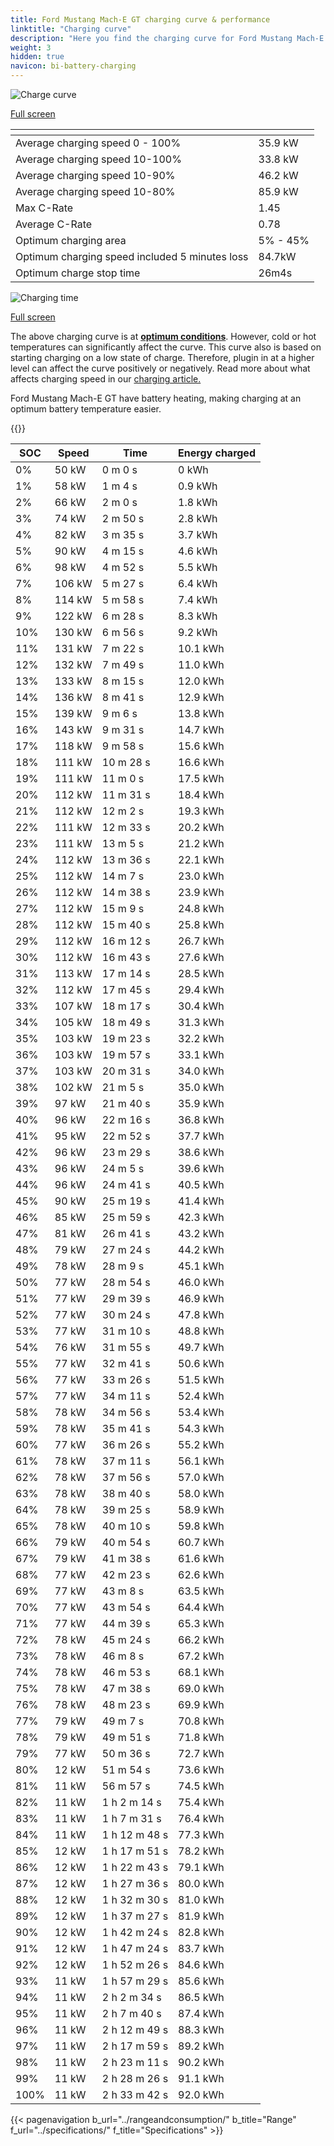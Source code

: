 ```yaml
---
title: Ford Mustang Mach-E GT charging curve & performance
linktitle: "Charging curve"
description: "Here you find the charging curve for Ford Mustang Mach-E GT."
weight: 3
hidden: true
navicon: bi-battery-charging
---
```

<!-- markdownlint-disable MD033 -->
<!-- markdownlint-disable MD010 -->
<img src="/images/models/ford/mustang_mach-e/mustang_mach-e_gt/chargingcurve.svg" alt="Charge curve" class="img-fluid">

[Full screen](/images/models/ford/mustang_mach-e/mustang_mach-e_gt/chargingcurve.svg)


<div class="table-responsive">
<table class="table table-striped border">
	<thead>
		<tr>
			<th>
			</th>
			<th>
			</th>
		</tr>
	</thead>
	<tbody>
		<tr>
			<td>
				Average charging speed 0 - 100%
			</td>
			<td>
				35.9 kW
			</td>
		</tr>
		<tr>
			<td>
				Average charging speed 10-100%
			</td>
			<td>
				33.8 kW
			</td>
		</tr>
		<tr>
			<td>
				Average charging speed 10-90%
			</td>
			<td>
				46.2 kW
			</td>
		</tr>
		<tr>
			<td>
				Average charging speed 10-80%
			</td>
			<td>
				85.9 kW
			</td>
		</tr>
		<tr>
			<td>
				Max C-Rate
			</td>
			<td>
				1.45
			</td>
		</tr>
		<tr>
			<td>
				Average C-Rate
			</td>
			<td>
				0.78
			</td>
		</tr>
		<tr>
			<td>
				Optimum charging area
			</td>
			<td>
				5% - 45%
			</td>
		</tr>
		<tr>
			<td>
				Optimum charging speed included 5 minutes loss
			</td>
			<td>
				84.7kW
			</td>
		</tr>
		<tr>
			<td>
				Optimum charge stop time
			</td>
			<td>
				26m4s
			</td>
		</tr>
	</tbody>
</table>
</div>
<img src="/images/models/ford/mustang_mach-e/mustang_mach-e_gt/chargingtime.svg" alt="Charging time" class="img-fluid">

[Full screen](/images/models/ford/mustang_mach-e/mustang_mach-e_gt/chargingtime.svg)


The above charging curve is at **[optimum conditions](../../../../../technology/battery/charging/#temperature)**. However, cold or hot temperatures can significantly affect the curve. This curve also is based on starting charging on a low state of charge. Therefore, plugin in at a higher level can affect the curve positively or negatively. Read more about what affects charging speed in our [charging article.](../../../../../technology/battery/charging/)


Ford Mustang Mach-E GT have battery heating, making charging at an optimum battery temperature easier.


{{<evkxdisplayaddarticle />}}
<div class="table-responsive">
<table class="table table-striped border">
	<thead>
		<tr>
			<th>
				SOC
			</th>
			<th>
				Speed
			</th>
			<th>
				Time
			</th>
			<th>
				Energy charged
			</th>
		</tr>
	</thead>
	<tbody>
		<tr>
			<td>
				0%
			</td>
			<td>
				50 kW
			</td>
			<td>
				 0 m 0 s
			</td>
			<td>
				0 kWh
			</td>
		</tr>
		<tr>
			<td>
				1%
			</td>
			<td>
				58 kW
			</td>
			<td>
				 1 m 4 s
			</td>
			<td>
				0.9 kWh
			</td>
		</tr>
		<tr>
			<td>
				2%
			</td>
			<td>
				66 kW
			</td>
			<td>
				 2 m 0 s
			</td>
			<td>
				1.8 kWh
			</td>
		</tr>
		<tr>
			<td>
				3%
			</td>
			<td>
				74 kW
			</td>
			<td>
				 2 m 50 s
			</td>
			<td>
				2.8 kWh
			</td>
		</tr>
		<tr>
			<td>
				4%
			</td>
			<td>
				82 kW
			</td>
			<td>
				 3 m 35 s
			</td>
			<td>
				3.7 kWh
			</td>
		</tr>
		<tr>
			<td>
				5%
			</td>
			<td>
				90 kW
			</td>
			<td>
				 4 m 15 s
			</td>
			<td>
				4.6 kWh
			</td>
		</tr>
		<tr>
			<td>
				6%
			</td>
			<td>
				98 kW
			</td>
			<td>
				 4 m 52 s
			</td>
			<td>
				5.5 kWh
			</td>
		</tr>
		<tr>
			<td>
				7%
			</td>
			<td>
				106 kW
			</td>
			<td>
				 5 m 27 s
			</td>
			<td>
				6.4 kWh
			</td>
		</tr>
		<tr>
			<td>
				8%
			</td>
			<td>
				114 kW
			</td>
			<td>
				 5 m 58 s
			</td>
			<td>
				7.4 kWh
			</td>
		</tr>
		<tr>
			<td>
				9%
			</td>
			<td>
				122 kW
			</td>
			<td>
				 6 m 28 s
			</td>
			<td>
				8.3 kWh
			</td>
		</tr>
		<tr>
			<td>
				10%
			</td>
			<td>
				130 kW
			</td>
			<td>
				 6 m 56 s
			</td>
			<td>
				9.2 kWh
			</td>
		</tr>
		<tr>
			<td>
				11%
			</td>
			<td>
				131 kW
			</td>
			<td>
				 7 m 22 s
			</td>
			<td>
				10.1 kWh
			</td>
		</tr>
		<tr>
			<td>
				12%
			</td>
			<td>
				132 kW
			</td>
			<td>
				 7 m 49 s
			</td>
			<td>
				11.0 kWh
			</td>
		</tr>
		<tr>
			<td>
				13%
			</td>
			<td>
				133 kW
			</td>
			<td>
				 8 m 15 s
			</td>
			<td>
				12.0 kWh
			</td>
		</tr>
		<tr>
			<td>
				14%
			</td>
			<td>
				136 kW
			</td>
			<td>
				 8 m 41 s
			</td>
			<td>
				12.9 kWh
			</td>
		</tr>
		<tr>
			<td>
				15%
			</td>
			<td>
				139 kW
			</td>
			<td>
				 9 m 6 s
			</td>
			<td>
				13.8 kWh
			</td>
		</tr>
		<tr>
			<td>
				16%
			</td>
			<td>
				143 kW
			</td>
			<td>
				 9 m 31 s
			</td>
			<td>
				14.7 kWh
			</td>
		</tr>
		<tr>
			<td>
				17%
			</td>
			<td>
				118 kW
			</td>
			<td>
				 9 m 58 s
			</td>
			<td>
				15.6 kWh
			</td>
		</tr>
		<tr>
			<td>
				18%
			</td>
			<td>
				111 kW
			</td>
			<td>
				 10 m 28 s
			</td>
			<td>
				16.6 kWh
			</td>
		</tr>
		<tr>
			<td>
				19%
			</td>
			<td>
				111 kW
			</td>
			<td>
				 11 m 0 s
			</td>
			<td>
				17.5 kWh
			</td>
		</tr>
		<tr>
			<td>
				20%
			</td>
			<td>
				112 kW
			</td>
			<td>
				 11 m 31 s
			</td>
			<td>
				18.4 kWh
			</td>
		</tr>
		<tr>
			<td>
				21%
			</td>
			<td>
				112 kW
			</td>
			<td>
				 12 m 2 s
			</td>
			<td>
				19.3 kWh
			</td>
		</tr>
		<tr>
			<td>
				22%
			</td>
			<td>
				111 kW
			</td>
			<td>
				 12 m 33 s
			</td>
			<td>
				20.2 kWh
			</td>
		</tr>
		<tr>
			<td>
				23%
			</td>
			<td>
				111 kW
			</td>
			<td>
				 13 m 5 s
			</td>
			<td>
				21.2 kWh
			</td>
		</tr>
		<tr>
			<td>
				24%
			</td>
			<td>
				112 kW
			</td>
			<td>
				 13 m 36 s
			</td>
			<td>
				22.1 kWh
			</td>
		</tr>
		<tr>
			<td>
				25%
			</td>
			<td>
				112 kW
			</td>
			<td>
				 14 m 7 s
			</td>
			<td>
				23.0 kWh
			</td>
		</tr>
		<tr>
			<td>
				26%
			</td>
			<td>
				112 kW
			</td>
			<td>
				 14 m 38 s
			</td>
			<td>
				23.9 kWh
			</td>
		</tr>
		<tr>
			<td>
				27%
			</td>
			<td>
				112 kW
			</td>
			<td>
				 15 m 9 s
			</td>
			<td>
				24.8 kWh
			</td>
		</tr>
		<tr>
			<td>
				28%
			</td>
			<td>
				112 kW
			</td>
			<td>
				 15 m 40 s
			</td>
			<td>
				25.8 kWh
			</td>
		</tr>
		<tr>
			<td>
				29%
			</td>
			<td>
				112 kW
			</td>
			<td>
				 16 m 12 s
			</td>
			<td>
				26.7 kWh
			</td>
		</tr>
		<tr>
			<td>
				30%
			</td>
			<td>
				112 kW
			</td>
			<td>
				 16 m 43 s
			</td>
			<td>
				27.6 kWh
			</td>
		</tr>
		<tr>
			<td>
				31%
			</td>
			<td>
				113 kW
			</td>
			<td>
				 17 m 14 s
			</td>
			<td>
				28.5 kWh
			</td>
		</tr>
		<tr>
			<td>
				32%
			</td>
			<td>
				112 kW
			</td>
			<td>
				 17 m 45 s
			</td>
			<td>
				29.4 kWh
			</td>
		</tr>
		<tr>
			<td>
				33%
			</td>
			<td>
				107 kW
			</td>
			<td>
				 18 m 17 s
			</td>
			<td>
				30.4 kWh
			</td>
		</tr>
		<tr>
			<td>
				34%
			</td>
			<td>
				105 kW
			</td>
			<td>
				 18 m 49 s
			</td>
			<td>
				31.3 kWh
			</td>
		</tr>
		<tr>
			<td>
				35%
			</td>
			<td>
				103 kW
			</td>
			<td>
				 19 m 23 s
			</td>
			<td>
				32.2 kWh
			</td>
		</tr>
		<tr>
			<td>
				36%
			</td>
			<td>
				103 kW
			</td>
			<td>
				 19 m 57 s
			</td>
			<td>
				33.1 kWh
			</td>
		</tr>
		<tr>
			<td>
				37%
			</td>
			<td>
				103 kW
			</td>
			<td>
				 20 m 31 s
			</td>
			<td>
				34.0 kWh
			</td>
		</tr>
		<tr>
			<td>
				38%
			</td>
			<td>
				102 kW
			</td>
			<td>
				 21 m 5 s
			</td>
			<td>
				35.0 kWh
			</td>
		</tr>
		<tr>
			<td>
				39%
			</td>
			<td>
				97 kW
			</td>
			<td>
				 21 m 40 s
			</td>
			<td>
				35.9 kWh
			</td>
		</tr>
		<tr>
			<td>
				40%
			</td>
			<td>
				96 kW
			</td>
			<td>
				 22 m 16 s
			</td>
			<td>
				36.8 kWh
			</td>
		</tr>
		<tr>
			<td>
				41%
			</td>
			<td>
				95 kW
			</td>
			<td>
				 22 m 52 s
			</td>
			<td>
				37.7 kWh
			</td>
		</tr>
		<tr>
			<td>
				42%
			</td>
			<td>
				96 kW
			</td>
			<td>
				 23 m 29 s
			</td>
			<td>
				38.6 kWh
			</td>
		</tr>
		<tr>
			<td>
				43%
			</td>
			<td>
				96 kW
			</td>
			<td>
				 24 m 5 s
			</td>
			<td>
				39.6 kWh
			</td>
		</tr>
		<tr>
			<td>
				44%
			</td>
			<td>
				96 kW
			</td>
			<td>
				 24 m 41 s
			</td>
			<td>
				40.5 kWh
			</td>
		</tr>
		<tr>
			<td>
				45%
			</td>
			<td>
				90 kW
			</td>
			<td>
				 25 m 19 s
			</td>
			<td>
				41.4 kWh
			</td>
		</tr>
		<tr>
			<td>
				46%
			</td>
			<td>
				85 kW
			</td>
			<td>
				 25 m 59 s
			</td>
			<td>
				42.3 kWh
			</td>
		</tr>
		<tr>
			<td>
				47%
			</td>
			<td>
				81 kW
			</td>
			<td>
				 26 m 41 s
			</td>
			<td>
				43.2 kWh
			</td>
		</tr>
		<tr>
			<td>
				48%
			</td>
			<td>
				79 kW
			</td>
			<td>
				 27 m 24 s
			</td>
			<td>
				44.2 kWh
			</td>
		</tr>
		<tr>
			<td>
				49%
			</td>
			<td>
				78 kW
			</td>
			<td>
				 28 m 9 s
			</td>
			<td>
				45.1 kWh
			</td>
		</tr>
		<tr>
			<td>
				50%
			</td>
			<td>
				77 kW
			</td>
			<td>
				 28 m 54 s
			</td>
			<td>
				46.0 kWh
			</td>
		</tr>
		<tr>
			<td>
				51%
			</td>
			<td>
				77 kW
			</td>
			<td>
				 29 m 39 s
			</td>
			<td>
				46.9 kWh
			</td>
		</tr>
		<tr>
			<td>
				52%
			</td>
			<td>
				77 kW
			</td>
			<td>
				 30 m 24 s
			</td>
			<td>
				47.8 kWh
			</td>
		</tr>
		<tr>
			<td>
				53%
			</td>
			<td>
				77 kW
			</td>
			<td>
				 31 m 10 s
			</td>
			<td>
				48.8 kWh
			</td>
		</tr>
		<tr>
			<td>
				54%
			</td>
			<td>
				76 kW
			</td>
			<td>
				 31 m 55 s
			</td>
			<td>
				49.7 kWh
			</td>
		</tr>
		<tr>
			<td>
				55%
			</td>
			<td>
				77 kW
			</td>
			<td>
				 32 m 41 s
			</td>
			<td>
				50.6 kWh
			</td>
		</tr>
		<tr>
			<td>
				56%
			</td>
			<td>
				77 kW
			</td>
			<td>
				 33 m 26 s
			</td>
			<td>
				51.5 kWh
			</td>
		</tr>
		<tr>
			<td>
				57%
			</td>
			<td>
				77 kW
			</td>
			<td>
				 34 m 11 s
			</td>
			<td>
				52.4 kWh
			</td>
		</tr>
		<tr>
			<td>
				58%
			</td>
			<td>
				78 kW
			</td>
			<td>
				 34 m 56 s
			</td>
			<td>
				53.4 kWh
			</td>
		</tr>
		<tr>
			<td>
				59%
			</td>
			<td>
				78 kW
			</td>
			<td>
				 35 m 41 s
			</td>
			<td>
				54.3 kWh
			</td>
		</tr>
		<tr>
			<td>
				60%
			</td>
			<td>
				77 kW
			</td>
			<td>
				 36 m 26 s
			</td>
			<td>
				55.2 kWh
			</td>
		</tr>
		<tr>
			<td>
				61%
			</td>
			<td>
				78 kW
			</td>
			<td>
				 37 m 11 s
			</td>
			<td>
				56.1 kWh
			</td>
		</tr>
		<tr>
			<td>
				62%
			</td>
			<td>
				78 kW
			</td>
			<td>
				 37 m 56 s
			</td>
			<td>
				57.0 kWh
			</td>
		</tr>
		<tr>
			<td>
				63%
			</td>
			<td>
				78 kW
			</td>
			<td>
				 38 m 40 s
			</td>
			<td>
				58.0 kWh
			</td>
		</tr>
		<tr>
			<td>
				64%
			</td>
			<td>
				78 kW
			</td>
			<td>
				 39 m 25 s
			</td>
			<td>
				58.9 kWh
			</td>
		</tr>
		<tr>
			<td>
				65%
			</td>
			<td>
				78 kW
			</td>
			<td>
				 40 m 10 s
			</td>
			<td>
				59.8 kWh
			</td>
		</tr>
		<tr>
			<td>
				66%
			</td>
			<td>
				79 kW
			</td>
			<td>
				 40 m 54 s
			</td>
			<td>
				60.7 kWh
			</td>
		</tr>
		<tr>
			<td>
				67%
			</td>
			<td>
				79 kW
			</td>
			<td>
				 41 m 38 s
			</td>
			<td>
				61.6 kWh
			</td>
		</tr>
		<tr>
			<td>
				68%
			</td>
			<td>
				77 kW
			</td>
			<td>
				 42 m 23 s
			</td>
			<td>
				62.6 kWh
			</td>
		</tr>
		<tr>
			<td>
				69%
			</td>
			<td>
				77 kW
			</td>
			<td>
				 43 m 8 s
			</td>
			<td>
				63.5 kWh
			</td>
		</tr>
		<tr>
			<td>
				70%
			</td>
			<td>
				77 kW
			</td>
			<td>
				 43 m 54 s
			</td>
			<td>
				64.4 kWh
			</td>
		</tr>
		<tr>
			<td>
				71%
			</td>
			<td>
				77 kW
			</td>
			<td>
				 44 m 39 s
			</td>
			<td>
				65.3 kWh
			</td>
		</tr>
		<tr>
			<td>
				72%
			</td>
			<td>
				78 kW
			</td>
			<td>
				 45 m 24 s
			</td>
			<td>
				66.2 kWh
			</td>
		</tr>
		<tr>
			<td>
				73%
			</td>
			<td>
				78 kW
			</td>
			<td>
				 46 m 8 s
			</td>
			<td>
				67.2 kWh
			</td>
		</tr>
		<tr>
			<td>
				74%
			</td>
			<td>
				78 kW
			</td>
			<td>
				 46 m 53 s
			</td>
			<td>
				68.1 kWh
			</td>
		</tr>
		<tr>
			<td>
				75%
			</td>
			<td>
				78 kW
			</td>
			<td>
				 47 m 38 s
			</td>
			<td>
				69.0 kWh
			</td>
		</tr>
		<tr>
			<td>
				76%
			</td>
			<td>
				78 kW
			</td>
			<td>
				 48 m 23 s
			</td>
			<td>
				69.9 kWh
			</td>
		</tr>
		<tr>
			<td>
				77%
			</td>
			<td>
				79 kW
			</td>
			<td>
				 49 m 7 s
			</td>
			<td>
				70.8 kWh
			</td>
		</tr>
		<tr>
			<td>
				78%
			</td>
			<td>
				79 kW
			</td>
			<td>
				 49 m 51 s
			</td>
			<td>
				71.8 kWh
			</td>
		</tr>
		<tr>
			<td>
				79%
			</td>
			<td>
				77 kW
			</td>
			<td>
				 50 m 36 s
			</td>
			<td>
				72.7 kWh
			</td>
		</tr>
		<tr>
			<td>
				80%
			</td>
			<td>
				12 kW
			</td>
			<td>
				 51 m 54 s
			</td>
			<td>
				73.6 kWh
			</td>
		</tr>
		<tr>
			<td>
				81%
			</td>
			<td>
				11 kW
			</td>
			<td>
				 56 m 57 s
			</td>
			<td>
				74.5 kWh
			</td>
		</tr>
		<tr>
			<td>
				82%
			</td>
			<td>
				11 kW
			</td>
			<td>
				1 h 2 m 14 s
			</td>
			<td>
				75.4 kWh
			</td>
		</tr>
		<tr>
			<td>
				83%
			</td>
			<td>
				11 kW
			</td>
			<td>
				1 h 7 m 31 s
			</td>
			<td>
				76.4 kWh
			</td>
		</tr>
		<tr>
			<td>
				84%
			</td>
			<td>
				11 kW
			</td>
			<td>
				1 h 12 m 48 s
			</td>
			<td>
				77.3 kWh
			</td>
		</tr>
		<tr>
			<td>
				85%
			</td>
			<td>
				12 kW
			</td>
			<td>
				1 h 17 m 51 s
			</td>
			<td>
				78.2 kWh
			</td>
		</tr>
		<tr>
			<td>
				86%
			</td>
			<td>
				12 kW
			</td>
			<td>
				1 h 22 m 43 s
			</td>
			<td>
				79.1 kWh
			</td>
		</tr>
		<tr>
			<td>
				87%
			</td>
			<td>
				12 kW
			</td>
			<td>
				1 h 27 m 36 s
			</td>
			<td>
				80.0 kWh
			</td>
		</tr>
		<tr>
			<td>
				88%
			</td>
			<td>
				12 kW
			</td>
			<td>
				1 h 32 m 30 s
			</td>
			<td>
				81.0 kWh
			</td>
		</tr>
		<tr>
			<td>
				89%
			</td>
			<td>
				12 kW
			</td>
			<td>
				1 h 37 m 27 s
			</td>
			<td>
				81.9 kWh
			</td>
		</tr>
		<tr>
			<td>
				90%
			</td>
			<td>
				12 kW
			</td>
			<td>
				1 h 42 m 24 s
			</td>
			<td>
				82.8 kWh
			</td>
		</tr>
		<tr>
			<td>
				91%
			</td>
			<td>
				12 kW
			</td>
			<td>
				1 h 47 m 24 s
			</td>
			<td>
				83.7 kWh
			</td>
		</tr>
		<tr>
			<td>
				92%
			</td>
			<td>
				12 kW
			</td>
			<td>
				1 h 52 m 26 s
			</td>
			<td>
				84.6 kWh
			</td>
		</tr>
		<tr>
			<td>
				93%
			</td>
			<td>
				11 kW
			</td>
			<td>
				1 h 57 m 29 s
			</td>
			<td>
				85.6 kWh
			</td>
		</tr>
		<tr>
			<td>
				94%
			</td>
			<td>
				11 kW
			</td>
			<td>
				2 h 2 m 34 s
			</td>
			<td>
				86.5 kWh
			</td>
		</tr>
		<tr>
			<td>
				95%
			</td>
			<td>
				11 kW
			</td>
			<td>
				2 h 7 m 40 s
			</td>
			<td>
				87.4 kWh
			</td>
		</tr>
		<tr>
			<td>
				96%
			</td>
			<td>
				11 kW
			</td>
			<td>
				2 h 12 m 49 s
			</td>
			<td>
				88.3 kWh
			</td>
		</tr>
		<tr>
			<td>
				97%
			</td>
			<td>
				11 kW
			</td>
			<td>
				2 h 17 m 59 s
			</td>
			<td>
				89.2 kWh
			</td>
		</tr>
		<tr>
			<td>
				98%
			</td>
			<td>
				11 kW
			</td>
			<td>
				2 h 23 m 11 s
			</td>
			<td>
				90.2 kWh
			</td>
		</tr>
		<tr>
			<td>
				99%
			</td>
			<td>
				11 kW
			</td>
			<td>
				2 h 28 m 26 s
			</td>
			<td>
				91.1 kWh
			</td>
		</tr>
		<tr>
			<td>
				100%
			</td>
			<td>
				11 kW
			</td>
			<td>
				2 h 33 m 42 s
			</td>
			<td>
				92.0 kWh
			</td>
		</tr>
	</tbody>
</table>
</div>


{{< pagenavigation b_url="../rangeandconsumption/" b_title="Range" f_url="../specifications/" f_title="Specifications" >}}
